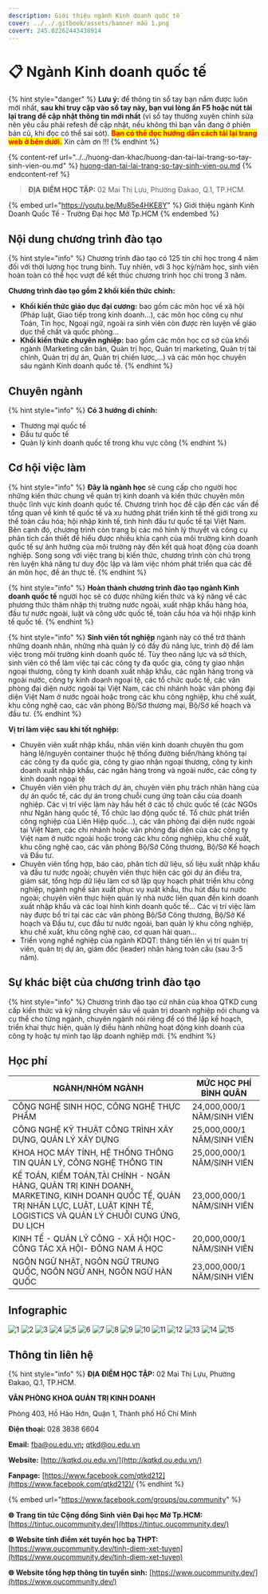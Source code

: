 ```yaml
---
description: Giới thiệu ngành Kinh doanh quốc tế
cover: ../../.gitbook/assets/banner mẫu 1.png
coverY: 245.02262443438914
---
```


# 📋 Ngành Kinh doanh quốc tế&#x20;

{% hint style="danger" %}
**Lưu ý:** để thông tin sổ tay bạn nắm được luôn mới nhất, **sau khi truy cập vào sổ tay này, bạn vui lòng ấn F5 hoặc nút tải lại trang để cập nhật thông tin mới nhất** (vì sổ tay thường xuyên chỉnh sửa nên yêu cầu phải refesh để cập nhật, nếu không thì bạn vẫn đang ở phiên bản cũ, khi đọc có thể sai sót). <mark style="color:red;">**Bạn có thể đọc hướng dẫn cách tải lại trang web ở bên dưới.**</mark> Xin cảm ơn !!!
{% endhint %}

{% content-ref url="../../huong-dan-khac/huong-dan-tai-lai-trang-so-tay-sinh-vien-ou.md" %}
[huong-dan-tai-lai-trang-so-tay-sinh-vien-ou.md](../../huong-dan-khac/huong-dan-tai-lai-trang-so-tay-sinh-vien-ou.md)
{% endcontent-ref %}

> **ĐỊA ĐIỂM HỌC TẬP:** 02 Mai Thị Lựu, Phường Đakao, Q.1, TP.HCM.

{% embed url="https://youtu.be/Mu85e4HKE8Y" %}
Giới thiệu ngành Kinh Doanh Quốc Tế - Trường Đại học Mở Tp.HCM
{% endembed %}

## Nội dung chương trình đào tạo

{% hint style="info" %}
Chương trình đào tạo có 125 tín chỉ học trong 4 năm đối với thời lượng học trung bình. Tuy nhiên, với 3 học kỳ/năm học, sinh viên hoàn toàn có thể học vượt để kết thúc chương trình học chỉ trong 3 năm.

**Chương trình đào tạo gồm 2 khối kiến thức chính:**

* **Khối kiến thức giáo dục đại cương:** bao gồm các môn học về xã hội (Pháp luật, Giao tiếp trong kinh doanh…), các môn học công cụ như Toán, Tin học, Ngoại ngữ, ngoài ra sinh viên còn được rèn luyện về giáo dục thể chất và quốc phòng…
* **Khối kiến thức chuyên nghiệp:** bao gồm các môn học cơ sở của khối ngành (Marketing căn bản, Quản trị học, Quản trị marketing, Quản trị tài chính, Quản trị dự án, Quản trị chiến lược,…) và các môn học chuyên sâu ngành Kinh doanh quốc tế.
{% endhint %}

## Chuyên ngành

{% hint style="info" %}
**Có 3 hướng đi chính:**

* Thương mại quốc tế
* Đầu tư quốc tế
* Quản lý kinh doanh quốc tế trong khu vực công
{% endhint %}

## Cơ hội việc làm

{% hint style="info" %}
**Đây là ngành học** sẽ cung cấp cho người học những kiến thức chung về quản trị kinh doanh và kiến thức chuyên môn thuộc lĩnh vực kinh doanh quốc tế. Chương trình học đề cập đến các vấn đề tổng quan về kinh tế quốc tế và xu hướng phát triển kinh tế thế giới trong xu thế toàn cầu hóa; hội nhập kinh tế, tình hình đầu tư quốc tế tại Việt Nam. Bên cạnh đó, chương trình còn trang bị các mô hình lý thuyết và công cụ phân tích cần thiết để hiểu được nhiều khía cạnh của môi trường kinh doanh quốc tế sự ảnh hưởng của môi trường này đến kết quả hoạt động của doanh nghiệp. Song song với việc trang bị kiến thức, chương trình còn chú trọng rèn luyện khả năng tư duy độc lập và làm việc nhóm phát triển qua các đề án môn học, đề án thực tế.
{% endhint %}

{% hint style="info" %}
**Hoàn thành chương trình đào tạo ngành Kinh doanh quốc tế** người học sẽ có được những kiến thức và kỹ năng về các phương thức thâm nhập thị trường nước ngoài, xuất nhập khẩu hàng hóa, đầu tư nước ngoài, luật và công ước quốc tế, toàn cầu hóa và hội nhập kinh tế quốc tế.
{% endhint %}

{% hint style="info" %}
**Sinh viên tốt nghiệp** ngành này có thể trở thành những doanh nhân, những nhà quản lý có đầy đủ năng lực, trình độ để làm việc trong môi trường kinh doanh quốc tế. Tùy theo năng lực và sở thích, sinh viên có thể làm việc tại các công ty đa quốc gia, công ty giao nhận ngoại thương, công ty kinh doanh xuất nhập khẩu, các ngân hàng trong và ngoài nước, công ty kinh doanh ngoại tệ, các tổ chức quốc tế, các văn phòng đại diện nước ngoài tại Việt Nam, các chi nhánh hoặc văn phòng đại diện Việt Nam ở nước ngoài hoặc trong các khu công nghiệp, khu chế xuất, khu công nghệ cao, các văn phòng Bộ/Sở thương mại, Bộ/Sở kế hoạch và đầu tư.
{% endhint %}

**Vị trí làm việc sau khi tốt nghiệp:**

* Chuyên viên xuất nhập khẩu, nhân viên kinh doanh chuyên thu gom hàng lẻ/nguyên container thuộc hệ thống đường biển/hàng không tại các công ty đa quốc gia, công ty giao nhận ngoại thương, công ty kinh doanh xuất nhập khẩu, các ngân hàng trong và ngoài nước, các công ty kinh doanh ngoại tệ
* Chuyên viên viên phụ trách dự án, chuyên viên phụ trách nhãn hàng của dự án quốc tế, các dự án trong chuỗi cung ứng toàn cầu của doanh nghiệp. Các vị trí việc làm này hầu hết ở các tổ chức quốc tế (các NGOs như Ngân hàng quốc tế, Tổ chức lao động quốc tế. Tổ chức phát triển công nghiệp của Liên Hiệp quốc…), các văn phòng đại diện nước ngoài tại Việt Nam, các chi nhánh hoặc văn phòng đại diện của các công ty Việt nam ở nước ngoài hoặc trong các khu công nghiệp, khu chế xuất, khu công nghệ cao, các văn phòng Bộ/Sở Công thương, Bộ/Sở Kế hoạch và Đầu tư.
* Chuyên viên tổng hợp, báo cáo, phân tích dữ liệu, số liệu xuất nhập khẩu và đầu tư nước ngoài; chuyên viên thực hiện các gói dự án điều tra, giám sát, tổng hợp dữ liệu làm cơ sở lập quy hoạch phát triển khu công nghiệp, ngành nghề sản xuất phục vụ xuất khẩu, thu hút đầu tư nước ngoài; chuyên viên thực hiện quản lý nhà nước liên quan đến kinh doanh xuất nhập khẩu và các loại hình kinh doanh quốc tế… Các vị trí việc làm này được bố trí tại các các văn phòng Bộ/Sở Công thương, Bộ/Sở Kế hoạch và Đầu tư, cục đầu tư nước ngoài, ban quản lý khu công nghiệp, khu chế xuất, khu công nghệ cao, cơ quan hải quan…
* Triển vọng nghể nghiệp của ngành KDQT: thăng tiến lên vị trí quản trị viên, quản trị dự án, giám đốc (leader) nhãn hàng toàn cầu (sau 3-5 năm).

## Sự khác biệt của chương trình đào tạo

{% hint style="info" %}
Chương trình đào tạo cử nhân của khoa QTKD cung cấp kiến thức và kỹ năng chuyên sâu về quản trị doanh nghiệp nói chung và cụ thể cho từng ngành, chuyên ngành nói riêng để có thể lập kế hoạch, triển khai thực hiện, quản lý điều hành những hoạt động kinh doanh của công ty hoặc tự mình tạo lập doanh nghiệp mới.
{% endhint %}

## Học phí

| NGÀNH/NHÓM NGÀNH                                                                                                                                                                  | MỨC HỌC PHÍ BÌNH QUÂN      |
| --------------------------------------------------------------------------------------------------------------------------------------------------------------------------------- | -------------------------- |
| CÔNG NGHỆ SINH HỌC, CÔNG NGHỆ THỰC PHẨM                                                                                                                                           | 24,000,000/1 NĂM/SINH VIÊN |
| CÔNG NGHỆ KỸ THUẬT CÔNG TRÌNH XÂY DỰNG, QUẢN LÝ XÂY DỰNG                                                                                                                          | 25,000,000/1 NĂM/SINH VIÊN |
| KHOA HỌC MÁY TÍNH, HỆ THỐNG THÔNG TIN QUẢN LÝ, CÔNG NGHỆ THÔNG TIN                                                                                                                | 25,000,000/1 NĂM/SINH VIÊN |
| KẾ TOÁN, KIỂM TOÁN,TÀI CHÍNH - NGÂN HÀNG, QUẢN TRỊ KINH DOANH, MARKETING, KINH DOANH QUỐC TẾ, QUẢN TRỊ NHÂN LỰC, LUẬT, LUẬT KINH TẾ, LOGISTICS VÀ QUẢN LÝ CHUỖI CUNG ỨNG, DU LỊCH | 23,000,000/1 NĂM/SINH VIÊN |
| KINH TẾ - QUẢN LÝ CÔNG - XÃ HỘI HỌC- CÔNG TÁC XÃ HỘI- ĐÔNG NAM Á HỌC                                                                                                              | 20,000,000/1 NĂM/SINH VIÊN |
| NGÔN NGỮ NHẬT, NGÔN NGỮ TRUNG QUỐC, NGÔN NGỮ ANH, NGÔN NGỮ HÀN QUỐC                                                                                                               | 23,000,000/1 NĂM/SINH VIÊN |

## Infographic

![1](<../../.gitbook/assets/1 - tiêu đề (5) (1).png>) ![2](<../../.gitbook/assets/2 - giới thiệu chung (8) (1) (1) (1).png>) ![3](<../../.gitbook/assets/3 - Ngành & việc làm (5).png>) ![4](<../../.gitbook/assets/4 - NGÀNH KINH DOANH QUỐC TẾ 1.png>) ![5](<../../.gitbook/assets/5 - NGÀNH KINH DOANH QUỐC TẾ 2.png>) ![6](<../../.gitbook/assets/6 - NGÀNH KINH DOANH QUỐC TẾ 3.png>) ![7](<../../.gitbook/assets/7 - NGÀNH KINH DOANH QUỐC TẾ 4.png>) ![8](<../../.gitbook/assets/8 - NGÀNH KINH DOANH QUỐC TẾ 5.png>) ![9](<../../.gitbook/assets/9 - Mục tiêu đào tạo.png>) ![10](<../../.gitbook/assets/10 - MỤC TIÊU ĐÀO TẠO (1).png>) ![11](<../../.gitbook/assets/11 - NỘI DUNG CHƯƠNG TRÌNH ĐÀO TẠO (1).png>) ![12](<../../.gitbook/assets/12 - NỘI DUNG CHƯƠNG TRÌNH ĐÀO TẠO (1).png>) ![13](<../../.gitbook/assets/14 - học phí (1) (1).png>) ![14](<../../.gitbook/assets/15 - học phí (1).png>) ![15](<../../.gitbook/assets/16 - thông tin khác (1).png>)

## Thông tin liên hệ

{% hint style="info" %}
**ĐỊA ĐIỂM HỌC TẬP:** 02 Mai Thị Lựu, Phường Đakao, Q.1, TP.HCM.

**VĂN PHÒNG KHOA QUẢN TRỊ KINH DOANH**

Phòng 403, Hồ Hảo Hớn, Quận 1, Thành phố Hồ Chí Minh

**Điện thoại:** 028 3838 6604

**Email:** [fba@ou.edu.vn](mailto:fba@ou.edu.vn)**;** qtkd@ou.edu.vn

**Website:** [http://kqtkd.ou.edu.vn/](http://kqtkd.ou.edu.vn/)

**Fanpage:** [https://www.facebook.com/qtkd212](https://www.facebook.com/qtkd212)/
{% endhint %}

{% embed url="https://www.facebook.com/groups/ou.community" %}

**🌐** **Trang tin tức Cộng đồng Sinh viên Đại học Mở Tp.HCM:** [https://tintuc.oucommunity.dev/](https://tintuc.oucommunity.dev/)

**🌐** **Website tính điểm xét tuyển học bạ THPT:** [https://www.oucommunity.dev/tinh-diem-xet-tuyen](https://www.oucommunity.dev/tinh-diem-xet-tuyen)

**🌐** **Website tổng hợp thông tin tuyển sinh:** [https://www.oucommunity.dev/](https://www.oucommunity.dev/)
